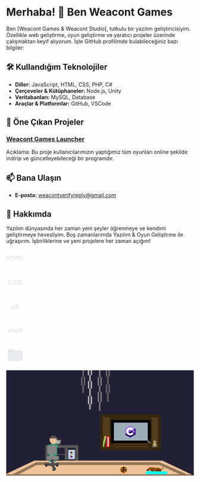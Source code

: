 # Merhaba! 👋 Ben Weacont Games

Ben [Weacont Games & Weacont Studio], tutkulu bir yazılım geliştiricisiyim. Özellikle web geliştirme, oyun geliştirme ve yaratıcı projeler üzerinde çalışmaktan keyif alıyorum. İşte GitHub profilimde bulabileceğiniz bazı bilgiler:

## 🛠️ Kullandığım Teknolojiler

- **Diller:** JavaScript, HTML, CSS, PHP, C#
- **Çerçeveler & Kütüphaneler:** Node.js, Unity
- **Veritabanları:** MySQL, Database
- **Araçlar & Platformlar:** GitHub, VSCode

## 🌟 Öne Çıkan Projeler

### [Weacont Games Launcher]([https://github.com/kullaniciadi/proje1](https://github.com/WeacontGames/WeacontGamesLauncher))
Açıklama: Bu proje kullanıcılarımızın yaptığımız tüm oyunları online şekilde indirip ve güncelleyebileceği bir programdır.

## 📫 Bana Ulaşın

- **E-posta:** [weacontverifyreply@gmail.com](mailto:weacontverifyreply@gmail.com)

## 💬 Hakkımda

Yazılım dünyasında her zaman yeni şeyler öğrenmeye ve kendimi geliştirmeye hevesliyim. Boş zamanlarımda Yazılım & Oyun Geliştirme ile uğraşırım. İşbirliklerine ve yeni projelere her zaman açığım!

<div class="fi fi-html5">

![Banner](https://github.com/WeacontGames/weacontgames/blob/main/html_24dp_FILL1_wght400_GRAD0_opsz24.svg)

![Banner](https://github.com/WeacontGames/weacontgames/blob/main/css_24dp_FILL1_wght400_GRAD0_opsz24.svg)

![Banner](https://github.com/WeacontGames/weacontgames/blob/main/javascript_24dp_FILL1_wght400_GRAD0_opsz24.svg)

![Banner](https://github.com/WeacontGames/weacontgames/blob/main/php_24dp_FILL1_wght400_GRAD0_opsz24.svg)

![Banner](https://github.com/WeacontGames/weacontgames/blob/main/folder_24dp_FILL1_wght400_GRAD0_opsz24.svg)

![Banner](https://github.com/WeacontGames/weacontgames/blob/main/background.jpeg)


